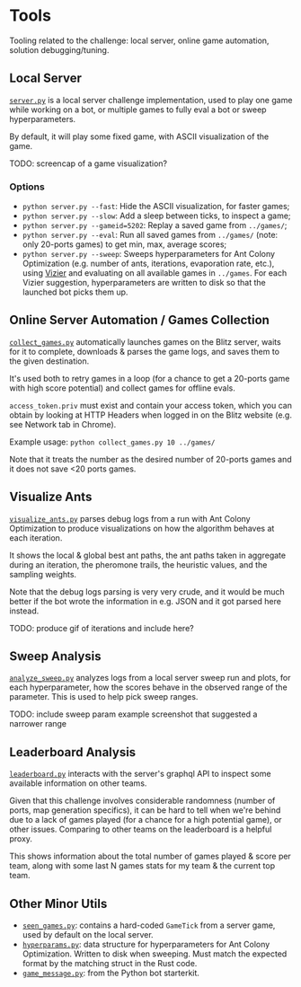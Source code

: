 # Tools

Tooling related to the challenge: local server, online game automation, solution
debugging/tuning.

## Local Server
[`server.py`](server.py) is a local server challenge implementation, used to
play one game while working on a bot, or multiple games to fully eval a bot
or sweep hyperparameters.

By default, it will play some fixed game, with ASCII visualization of the game.

TODO: screencap of a game visualization?

### Options
- `python server.py --fast`: Hide the ASCII visualization, for faster games;
- `python server.py --slow`: Add a sleep between ticks, to inspect a game;
- `python server.py --gameid=5202`: Replay a saved game from `../games/`;
- `python server.py --eval`: Run all saved games from `../games/` (note: only
  20-ports games) to get min, max, average scores;
- `python server.py --sweep`: Sweeps hyperparameters for Ant Colony Optimization
  (e.g. number of ants, iterations, evaporation rate, etc.), using
  [Vizier](https://github.com/google/vizier) and evaluating on all available
  games in `../games`. For each Vizier suggestion, hyperparameters are written
  to disk so that the launched bot picks them up.

## Online Server Automation / Games Collection
[`collect_games.py`](collect_games.py) automatically launches games on the
Blitz server, waits for it to complete, downloads & parses the game logs, and
saves them to the given destination.

It's used both to retry games in a loop (for a chance to get a 20-ports game
with high score potential) and collect games for offline evals.

`access_token.priv` must exist and contain your access token, which you can
obtain by looking at HTTP Headers when logged in on the Blitz website (e.g. see
Network tab in Chrome).

Example usage: `python collect_games.py 10 ../games/`

Note that it treats the number as the desired number of 20-ports games and it
does not save <20 ports games.

## Visualize Ants
[`visualize_ants.py`](visualize_ants.py) parses debug logs from a run with Ant
Colony Optimization to produce visualizations on how the algorithm behaves at
each iteration.

It shows the local & global best ant paths, the ant paths taken
in aggregate during an iteration, the pheromone trails, the heuristic values,
and the sampling weights.

Note that the debug logs parsing is very very crude, and it would be much better
if the bot wrote the information in e.g. JSON and it got parsed here instead.

TODO: produce gif of iterations and include here?

## Sweep Analysis
[`analyze_sweep.py`](analyze_sweep.py) analyzes logs from a local server sweep
run and plots, for each hyperparameter, how the scores behave in the observed
range of the parameter. This is used to help pick sweep ranges.

TODO: include sweep param example screenshot that suggested a narrower range

## Leaderboard Analysis
[`leaderboard.py`](leaderboard.py) interacts with the server's graphql API to
inspect some available information on other teams.

Given that this challenge involves considerable randomness (number of ports, map
generation specifics), it can be hard to tell when we're behind due to a lack of
games played (for a chance for a high potential game), or other issues.
Comparing to other teams on the leaderboard is a helpful proxy.

This shows information about the total number of games played & score per team,
along with some last N games stats for my team & the current top team.

## Other Minor Utils
- [`seen_games.py`](seen_games.py): contains a hard-coded `GameTick` from a
  server game, used by default on the local server.
- [`hyperparams.py`](hyperparams.py): data structure for hyperparameters for
  Ant Colony Optimization. Written to disk when sweeping. Must match the
  expected format by the matching struct in the Rust code.
- [`game_message.py`](game_message.py): from the Python bot starterkit.
